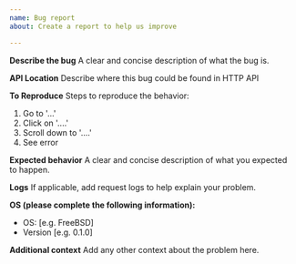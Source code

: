 ```yaml
---
name: Bug report
about: Create a report to help us improve

---
```


**Describe the bug**
A clear and concise description of what the bug is.

**API Location**
Describe where this bug could be found in HTTP API

**To Reproduce**
Steps to reproduce the behavior:
1. Go to '...'
2. Click on '....'
3. Scroll down to '....'
4. See error

**Expected behavior**
A clear and concise description of what you expected to happen.

**Logs**
If applicable, add request logs to help explain your problem.

**OS (please complete the following information):**
 - OS: [e.g. FreeBSD]
 - Version [e.g. 0.1.0]

**Additional context**
Add any other context about the problem here.
